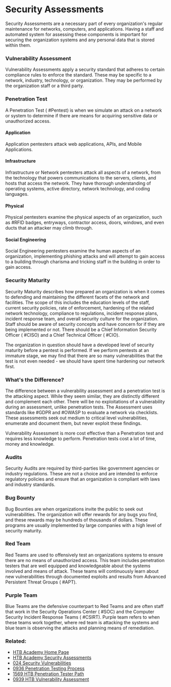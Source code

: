 # Security Assessments

Security Assessments are a necessary part of every organization's regular maintenance for networks, computers, and applications. Having a staff and automated system for assessing these components is important for securing the organization systems and any personal data that is stored within them.

### Vulnerability Assessment

Vulnerability Assessments apply a security standard that adheres to certain compliance rules to enforce the standard. These may be specific to a network, industry, technology, or organization. They may be performed by the organization staff or a third party.

### Penetration Test

A Penetration Test ( #Pentest) is when we simulate an attack on a network or system to determine if there are means for acquiring sensitive data or unauthorized access.

#### Application

Application pentesters attack web applications, APIs, and Mobile Applications.

#### Infrastructure

Infrastructure or Network pentesters attack all aspects of a network, from the technology that powers communications to the servers, clients, and hosts that access the network. They have thorough understanding of operating systems, active directory, network technology, and coding languages.

#### Physical

Physical pentesters examine the physical aspects of an organization, such as #RFID badges, entryways, contractor access, doors, windows, and even ducts that an attacker may climb through. 

#### Social Engineering

Social Engineering pentesters examine the human aspects of an organization, implementing phishing attacks and will attempt to gain access to a building through charisma and tricking staff in the building in order to gain access.

### Security Maturity

Security Maturity describes how prepared an organization is when it comes to defending and maintaining the different facets of the network and facilities. The scope of this includes the education levels of the staff, current security policies, rate of enforcement, hardening of the related network technology, compliance to regulations, incident response plans, incident response team, and overall security culture for the organization. Staff should be aware of security concepts and have concern for if they are being implemented or not. There should be a Chief Information Security Officer ( #CISO) and a Chief Technical Officer ( #CIO).

The organization in question should have a developed level of security maturity before a pentest is performed. If we perform pentests at an immature stage, we may find that there are so many vulnerabilities that the test is not even needed - we should have spent time hardening our network first. 

### What's the Difference?

The difference between a vulnerability assessment and a penetration test is the attacking aspect. While they seem similar, they are distinctly different and complement each other. There will be no exploitations of a vulnerability during an assessment, unlike penetration tests. The Assessment uses standards like #GDPR and #OWASP to evaluate a network via checklists. These assessments seek out medium to critical level vulnerabilities, enumerate and document them, but never exploit these findings.

Vulnerability Assessment is more cost effective than a Penetration test and requires less knowledge to perform. Penetration tests cost a lot of time, money and knowledge.

### Audits

Security Audits are required by third-parties like government agencies or industry regulations. These are not a choice and are intended to enforce regulatory policies and ensure that an organization is compliant with laws and industry standards.

### Bug Bounty

Bug Bounties are when organizations invite the public to seek out vulnerabilities. The organization will offer rewards for any bugs you find, and these rewards may be hundreds of thousands of dollars. These programs are usually implemented by large companies with a high level of security maturity.

### Red Team

Red Teams are used to offensively test an organizations systems to ensure there are no means of unauthorized access. This team includes penetration testers that are well equipped and knowledgeable about the systems involved and means of attack. These teams will continuously learn about new vulnerabilities through documented exploits and results from Advanced Persistent Threat Groups ( #APT).

### Purple Team

Blue Teams are the defensive counterpart to Red Teams and are often staff that work in the Security Operations Center ( #SOC) and the Computer Security Incident Response Teams (  #CSIRT). Purple team refers to when these teams work together, where red team is attacking the systems and blue team is observing the attacks and planning means of remediation.

### Related:

- [HTB Academy Home Page](https://academy.hackthebox.com/ 'HTB Academy Home Page')
- [HTB Academy Security Assessments](https://academy.hackthebox.com/module/108/section/1160 'security assessment module from HTB Academy')
- [024 Security Vulnerabilities](024%20Security%20Vulnerabilities.md)
- [0936 Penetration Testing Process](0936%20Penetration%20Testing%20Process.md)
- [1569 HTB Penetration Tester Path](1569%20HTB%20Penetration%20Tester%20Path.md)
- [0939 HTB Vulnerability Assessment](0939%20HTB%20Vulnerability%20Assessment.md)